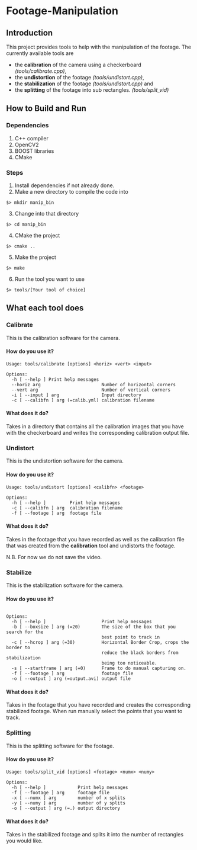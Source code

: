 # Footage-Manipulation
## Introduction
This project provides tools to help with the manipulation of the footage. The currently available tools are 

* the **calibration** of the camera using a checkerboard _(tools/calibrate.cpp)_, 
* the **undistortion** of the footage _(tools/undistort.cpp)_,
* the **stabilization** of the footage _(tools/undistort.cpp)_ and
* the **splitting** of the footage into sub rectangles. _(tools/split_vid)_

## How to Build and Run

### Dependencies
1. C++ compiler
2. OpenCV2
3. BOOST libraries
4. CMake

### Steps
1. Install dependencies if not already done.
2. Make a new directory to compile the code into 
```
$> mkdir manip_bin
```
3. Change into that directory
```
$> cd manip_bin
```
4. CMake the project
```
$> cmake ..
```
5. Make the project 
```
$> make
```
6. Run the tool you want to use
```
$> tools/[Your tool of choice]
```

## What each tool does
### Calibrate
This is the calibration software for the camera.

#### How do you use it?
```
Usage: tools/calibrate [options] <horiz> <vert> <input>

Options:
  -h [ --help ]	Print help messages
  --horiz arg                       Number of horizontal corners
  --vert arg                        Number of vertical corners
  -i [ --input ] arg                Input directory
  -c [ --calibfn ] arg (=calib.yml) calibration filename
```
#### What does it do?
Takes in a directory that contains all the calibration images that you have with the checkerboard and writes the corresponding calibration output file.

### Undistort
This is the undistortion software for the camera.

#### How do you use it?
```
Usage: tools/undistort [options] <calibfn> <footage>

Options:
  -h [ --help ]         Print help messages
  -c [ --calibfn ] arg  calibration filename
  -f [ --footage ] arg  footage file
```
#### What does it do?
Takes in the footage that you have recorded as well as the calibration file that was created from the **calibration** tool and undistorts the footage.

N.B. For now we do not save the video.

### Stabilize
This is the stabilization software for the camera.

#### How do you use it?
```Usage: tools/stabilize [options] <footage>

Options:
  -h [ --help ]                     Print help messages
  -b [ --boxsize ] arg (=20)        The size of the box that you search for the
                                    best point to track in
  -c [ --hcrop ] arg (=30)          Horizontal Border Crop, crops the border to
                                    reduce the black borders from stabilization
                                    being too noticeable.
  -s [ --startframe ] arg (=0)      Frame to do manual capturing on.
  -f [ --footage ] arg              footage file
  -o [ --output ] arg (=output.avi) output file

```
#### What does it do?
Takes in the footage that you have recorded and creates the corresponding stabilized footage. When run manually select the points that you want to track.

### Splitting
This is the splitting software for the footage.

#### How do you use it?
```
Usage: tools/split_vid [options] <footage> <numx> <numy>

Options:
  -h [ --help ]            Print help messages
  -f [ --footage ] arg     footage file
  -x [ --numx ] arg        number of x splits
  -y [ --numy ] arg        number of y splits
  -o [ --output ] arg (=.) output directory
```
#### What does it do?
Takes in the stabilized footage and splits it into the number of rectangles you would like.